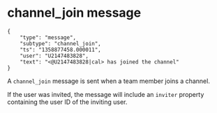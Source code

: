 # channel_join message

	{
		"type": "message",
		"subtype": "channel_join",
		"ts": "1358877458.000011",
		"user": "U2147483828",
		"text": "<@U2147483828|cal> has joined the channel"
	}

A `channel_join` message is sent when a team member joins a channel.

If the user was invited, the message will include an `inviter` property
containing the user ID of the inviting user.

